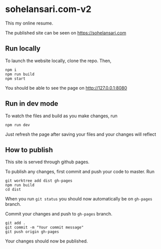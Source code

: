 # sohelansari.com-v2

This my online resume.

The published site can be seen on https://sohelansari.com

## Run locally

To launch the website locally, clone the repo. Then,
```
npm i
npm run build
npm start
```
You should be able to see the page on http://127.0.0.1:8080

## Run in dev mode

To watch the files and build as you make changes, run
```
npm run dev
```
Just refresh the page after saving your files and your changes will reflect

## How to publish

This site is served through github pages.

To publish any changes, first commit and push your code to master.
Run
```
git worktree add dist gh-pages
npm run build
cd dist
```
When you run `git status` you should now automatically be on `gh-pages` branch.

Commit your changes and push to `gh-pages` branch.
```
git add .
git commit -m "Your commit message"
git push origin gh-pages
```
Your changes should now be published.
